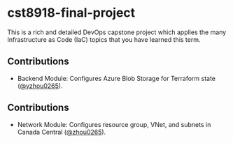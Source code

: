 # cst8918-final-project
This is a rich and detailed DevOps capstone project which applies the many Infrastructure as Code (IaC) topics that you have learned this term.

## Contributions
- Backend Module: Configures Azure Blob Storage for Terraform state ([@yzhou0265](https://github.com/your-github-username)).

## Contributions
- Network Module: Configures resource group, VNet, and subnets in Canada Central ([@zhou0265](https://github.com/your-github-username)).
